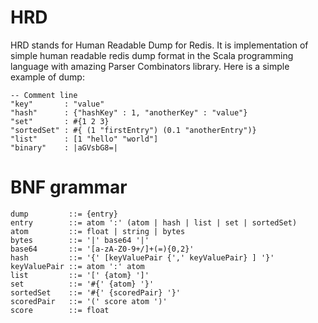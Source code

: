 HRD
===

HRD stands for Human Readable Dump for Redis.
It is implementation of simple human readable redis dump format in the
Scala programming language with amazing Parser Combinators library.
Here is a simple example of dump:

    -- Comment line
    "key"       : "value"
    "hash"      : {"hashKey" : 1, "anotherKey" : "value"}
    "set"       : #{1 2 3}
    "sortedSet" : #{ (1 "firstEntry") (0.1 "anotherEntry")}
    "list"      : [1 "hello" "world"]
    "binary"    : |aGVsbG8=|

BNF grammar
===========

    dump         ::= {entry}
    entry        ::= atom ':' (atom | hash | list | set | sortedSet)
    atom         ::= float | string | bytes
    bytes        ::= '|' base64 '|'
    base64       ::= '[a-zA-Z0-9+/]+(=){0,2}'
    hash         ::= '{' [keyValuePair {',' keyValuePair} ] '}'
    keyValuePair ::= atom ':' atom
    list         ::= '[' {atom} ']'
    set          ::= '#{' {atom} '}'
    sortedSet    ::= '#{' {scoredPair} '}'
    scoredPair   ::= '(' score atom ')'
    score        ::= float
